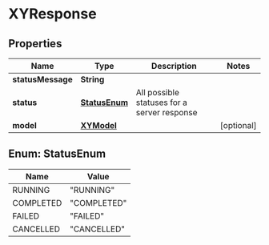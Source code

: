 

# XYResponse


## Properties

| Name | Type | Description | Notes |
|------------ | ------------- | ------------- | -------------|
|**statusMessage** | **String** |  |  |
|**status** | [**StatusEnum**](#StatusEnum) | All possible statuses for a server response |  |
|**model** | [**XYModel**](XYModel.md) |  |  [optional] |



## Enum: StatusEnum

| Name | Value |
|---- | -----|
| RUNNING | &quot;RUNNING&quot; |
| COMPLETED | &quot;COMPLETED&quot; |
| FAILED | &quot;FAILED&quot; |
| CANCELLED | &quot;CANCELLED&quot; |



